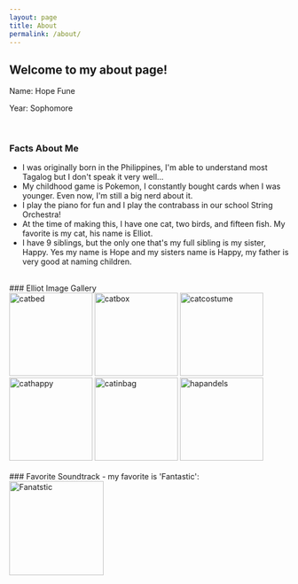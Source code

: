 ```yaml
---
layout: page
title: About
permalink: /about/
---
```


## Welcome to my about page!

Name: Hope Fune 

Year: Sophomore 

<br>

### Facts About Me
- I was originally born in the Philippines, I'm able to understand most Tagalog but I don't speak it very well...
- My childhood game is Pokemon, I constantly bought cards when I was younger. Even now, I'm still a big nerd about it.
- I play the piano for fun and I play the contrabass in our school String Orchestra!
- At the time of making this, I have one cat, two birds, and fifteen fish. My favorite is my cat, his name is Elliot. 
- I have 9 siblings, but the only one that's my full sibling is my sister, Happy. Yes my name is Hope and my sisters name is Happy, my father is very good at naming children. 

<br>

<comment>
### Elliot Image Gallery 
<comment>
<div class="image-gallery">
  <img src="https://i.imgur.com/tds787u.jpeg" alt="catbed" width="150">
  <img src="https://i.imgur.com/2cL5wU4.jpeg" alt="catbox" width="150">
  <img src="https://i.imgur.com/J5NvG88.jpeg" alt="catcostume" width="150"> 
  <img src="https://i.imgur.com/gwmgmg9.jpeg" alt="cathappy" width="150">
  <img src="https://i.imgur.com/w6d8jOa.jpeg" alt="catinbag" width="150">
  <img src="https://i.imgur.com/F71UPDC.jpeg" alt="hapandels" width="150">
</div>

<br>
### Favorite Soundtrack - my favorite is 'Fantastic':

<div style="display: flex; flex-wrap: wrap; gap: 10px;">
    <a href="https://open.spotify.com/playlist/37i9dQZF1DX3KVUsNUmJc2?si=960fddc843de4ac4">
        <img src="https://i.scdn.co/image/ab67616d0000b2738d2e9d799b426e4b55e2ba97" alt="Fanatstic" width="170">
    </a>

<br>